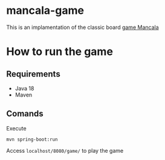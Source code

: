 # mancala-game
This is an implamentation of the classic board [game Mancala](https://en.wikipedia.org/wiki/Mancala)

# How to run the game
## Requirements

- Java 18
- Maven

## Comands
Execute
```
mvn spring-boot:run
```

Access `localhost/8080/game/` to play the game

